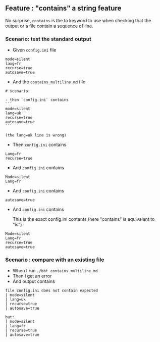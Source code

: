 ## Feature : "contains" a string feature

No surprise, `contains` is the to keyword to use when checking that the output or a file contain a sequence of line.

### Scenario: test the standard output

- Given `config.ini` file
```
mode=silent
lang=fr  
recurse=true 
autosave=true
```
- And the `contains_multiline.md` file
~~~
# scenario:

- then `config.ini` contains 
```
mode=silent
lang=uk
recurse=true
autosave=true
```

(the lang=uk line is wrong)
~~~


- Then `config.ini` contains
```
Lang=fr
recurse=true
```

- And `config.ini` contains 
```
Mode=silent
Lang=fr
```

- And `config.ini` contains 
```
autosave=true
```

- And `config.ini` contains 
  
  This is the exact config.ini contents (here "contains" is equivalent to "is") :

```
Mode=silent
Lang=fr
recurse=true
autosave=true
```

### Scenario : compare with an existing file

- When I run `./bbt contains_multiline.md`
- Then I get an error
- And output contains 
```
file config.ini does not contain expected
| mode=silent    
| lang=uk    
| recurse=true    
| autosave=true    
  
but:   
| mode=silent    
| lang=fr      
| recurse=true     
| autosave=true 
```
